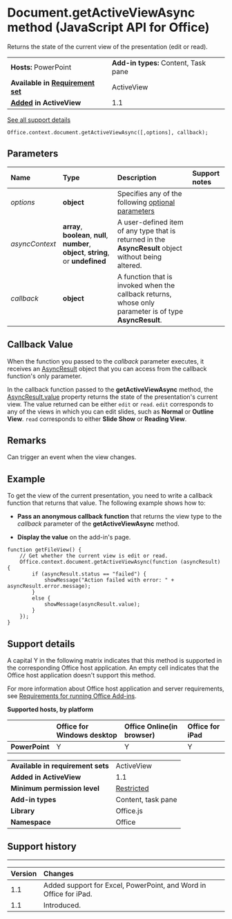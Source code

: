 
# Document.getActiveViewAsync method (JavaScript API for Office)
 Returns the state of the current view of the presentation (edit or read).

|||
|:-----|:-----|
|**Hosts:** PowerPoint|**Add-in types:** Content, Task pane|
|**Available in [Requirement set](http://msdn.microsoft.com/library/6b6702f2-b0a5-46ab-a356-8dda897ca8ae%28Office.15%29.aspx)**|ActiveView|
|**[Added](#bk_history) in ActiveView**|1.1|
[See all support details](#bk_support)

```
Office.context.document.getActiveViewAsync([,options], callback);
```


## Parameters



|**Name**|**Type**|**Description**|**Support notes**|
|:-----|:-----|:-----|:-----|
| _options_|**object**|Specifies any of the following [optional parameters](http://msdn.microsoft.com/library/7fe6bb42-3178-4d96-85f5-af5caea7b950%28Office.15%29.aspx#AsyncProgramming_OptionalParameters)||
| _asyncContext_|**array**,  **boolean**,  **null**,  **number**,  **object**, **string**, or  **undefined**|A user-defined item of any type that is returned in the  **AsyncResult** object without being altered.||
| _callback_|**object**|A function that is invoked when the callback returns, whose only parameter is of type  **AsyncResult**.||

## Callback Value

When the function you passed to the  _callback_ parameter executes, it receives an [AsyncResult](../reference/shared/asyncresult-object.md) object that you can access from the callback function's only parameter.

In the callback function passed to the  **getActiveViewAsync** method, the [AsyncResult.value](../reference/shared/asyncresult/value-property.md) property returns the state of the presentation's current view. The value returned can be either `edit` or `read`.  `edit` corresponds to any of the views in which you can edit slides, such as **Normal** or **Outline View**.  `read` corresponds to either **Slide Show** or **Reading View**.


## Remarks

Can trigger an event when the view changes.


## Example

To get the view of the current presentation, you need to write a callback function that returns that value. The following example shows how to:


-  **Pass an anonymous callback function** that returns the view type to the _callback_ parameter of the **getActiveViewAsync** method.
    
-  **Display the value** on the add-in's page.
    

```
function getFileView() {
    // Get whether the current view is edit or read.
    Office.context.document.getActiveViewAsync(function (asyncResult) {
        if (asyncResult.status == "failed") {
            showMessage("Action failed with error: " + asyncResult.error.message);
        }
        else {
            showMessage(asyncResult.value);
        }
    });
}
```




## Support details
<a name="bk_support"> </a>

A capital Y in the following matrix indicates that this method is supported in the corresponding Office host application. An empty cell indicates that the Office host application doesn't support this method.

For more information about Office host application and server requirements, see [Requirements for running Office Add-ins](http://msdn.microsoft.com/library/67340567-bb9a-498c-96d3-3f52f28c16bc%28Office.15%29.aspx).


**Supported hosts, by platform**


||**Office for Windows desktop**|**Office Online(in browser)**|**Office for iPad**|
|:-----|:-----|:-----|:-----|
|**PowerPoint**|Y|Y|Y|

|||
|:-----|:-----|
|**Available in requirement sets**|ActiveView|
|**Added in ActiveView**|1.1|
|**Minimum permission level**|[Restricted](http://msdn.microsoft.com/library/da2efadc-4ebf-45fe-be39-397ac1eb1dbd%28Office.15%29.aspx)|
|**Add-in types**|Content, task pane|
|**Library**|Office.js|
|**Namespace**|Office|

## Support history
<a name="bk_history"> </a>




****


|**Version**|**Changes**|
|:-----|:-----|
|1.1|Added support for Excel, PowerPoint, and Word in Office for iPad.|
|1.1|Introduced.|
